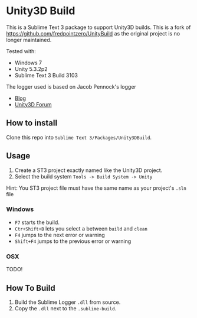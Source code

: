 # Unity3D Build

This is a Sublime Text 3 package to support Unity3D builds.
This is a fork of https://github.com/fredpointzero/UnityBuild as the original project is no longer maintained.

Tested with:
* Windows 7
* Unity 5.3.2p2
* Sublime Text 3 Build 3103 

The logger used is based on Jacob Pennock's logger
* [Blog](http://www.jacobpennock.com/Blog/using-sublime-text-2-with-unity3d-2/)
* [Unity3D Forum](http://forum.unity3d.com/threads/using-unity-with-sublime-text-2-how-to-get-everything-set-up.128352/)

## How to install

Clone this repo into `Sublime Text 3/Packages/Unity3DBuild`.

## Usage

1. Create a ST3 project exactly named like the Unity3D project.
2. Select the build system `Tools -> Build System -> Unity`

Hint: You ST3 project file must have the same name as your project's `.sln` file

### Windows

* `F7` starts the build. 
* `Ctr+Shift+B` lets you select a between `build` and `clean`
* `F4` jumps to the next error or warning
* `Shift+F4` jumps to the previous error or warning

### OSX

TODO!

## How To Build

1. Build the Sublime Logger `.dll` from source.
2. Copy the `.dll` next to the `.sublime-build`.
